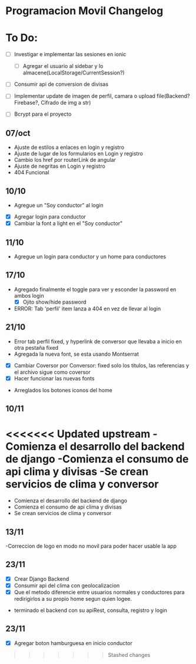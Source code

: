 # Programacion Movil Changelog

# To Do:
- [ ] Investigar e implementar las sesiones en ionic
    - [ ] Agregar el usuario al sidebar y lo almacene(LocalStorage/CurrentSession?)
- [ ] Consumir api de conversion de divisas
- [ ] Implementar update de imagen de perfil, camara o upload file(Backend?Firebase?, Cifrado de img a str)
- [ ] Bcrypt para el proyecto


## 07/oct
- Ajuste de estilos a enlaces en login y registro
- Ajuste de lugar de los formularios en Login y registro
- Cambio los href por routerLink de angular
- Ajuste de negritas en Login y registro
- 404 Funcional

## 10/10
- Agregue un "Soy conductor" al login
- [x] Agregar login para conductor
- [x] Cambiar la font a light en el "Soy conductor"

## 11/10
- Agregue un login para conductor y un home para conductores

## 17/10
- Agregado finalmente el toggle para ver y esconder la password en ambos login
    - [x] Ojito show/hide password
- ERROR: Tab 'perfil' item lanza a 404 en vez de llevar al login

## 21/10
- Error tab perfil fixed, y hyperlink de conversor que llevaba a inicio en otra pestaña fixed
- Agregada la nueva font, se esta usando Montserrat
- [x] Cambiar Coversor por Conversor: fixed solo los titulos, las referencias y el archivo sigue como coversor
- [x] Hacer funcionar las nuevas fonts
- Arreglados los botones iconos del home

## 10/11
<<<<<<< Updated upstream
-Comienza el desarrollo del backend de django
-Comienza el consumo de api clima y divisas
-Se crean servicios de clima y conversor
=======
- Comienza el desarrollo del backend de django
- Comienza el consumo de api clima y divisas
- Se crean servicios de clima y conversor

## 13/11
-Correccion de logo en modo no movil para poder hacer usable la app

## 23/11
- [x] Crear Django Backend
- [x] Consumir api del clima con geolocalizacion
- [x] Que el metodo diferencie entre usuarios normales y conductores para
redirigirlos a su propio home segun quien logee.
- terminado el backend con su apiRest, consulta, registro y login

## 23/11
- [x] Agregar boton hamburguesa en inicio conductor
>>>>>>> Stashed changes
